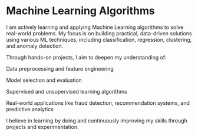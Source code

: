 # Machine Learning Algorithms
I am actively learning and applying Machine Learning algorithms to solve real-world problems. My focus is on building practical, data-driven solutions using various ML techniques, including classification, regression, clustering, and anomaly detection.

Through hands-on projects, I aim to deepen my understanding of:

Data preprocessing and feature engineering

Model selection and evaluation

Supervised and unsupervised learning algorithms

Real-world applications like fraud detection, recommendation systems, and predictive analytics

I believe in learning by doing and continuously improving my skills through projects and experimentation.
